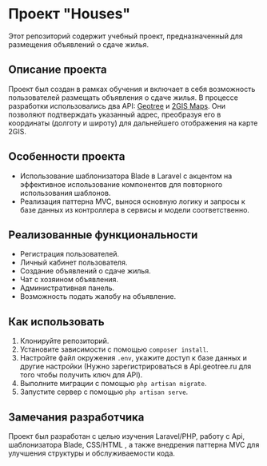 # Проект "Houses"

Этот репозиторий содержит учебный проект, предназначенный для размещения объявлений о сдаче жилья.

## Описание проекта

Проект был создан в рамках обучения и включает в себя возможность пользователей размещать объявления о сдаче жилья. В процессе разработки использовались два API: [Geotree](https://api.geotree.ru) и [2GIS Maps](http://static.maps.2gis.com/). Они позволяют подтверждать указанный адрес, преобразуя его в координаты (долготу и широту) для дальнейшего отображения на карте 2GIS.

## Особенности проекта

- Использование шаблонизатора Blade в Laravel с акцентом на эффективное использование компонентов для повторного использования шаблонов.
- Реализация паттерна MVC, вынося основную логику и запросы к базе данных из контроллера в сервисы и модели соответственно.

## Реализованные функциональности

- Регистрация пользователей.
- Личный кабинет пользователя.
- Создание объявлений о сдаче жилья.
- Чат с хозяином объявления.
- Административная панель.
- Возможность подать жалобу на объявление.

## Как использовать

1. Клонируйте репозиторий.
2. Установите зависимости с помощью `composer install`.
3. Настройте файл окружения `.env`, укажите доступ к базе данных и другие настройки (Нужно зарегистрироваться в Api.geotree.ru для того чтобы получить ключ для API).
4. Выполните миграции с помощью `php artisan migrate`.
5. Запустите сервер с помощью `php artisan serve`.

## Замечания разработчика

Проект был разработан с целью изучения Laravel/PHP, работу с Api, шаблонизатора Blade, CSS/HTML , а также внедрения паттерна MVC для улучшения структуры и обслуживаемости кода.
